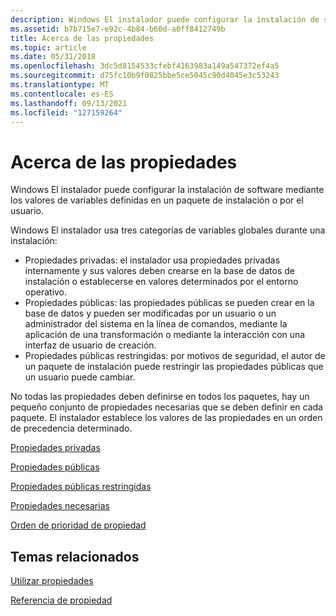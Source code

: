```yaml
---
description: Windows El instalador puede configurar la instalación de software mediante los valores de variables definidas en un paquete de instalación o por el usuario.
ms.assetid: b7b715e7-e92c-4b84-b60d-a0ff8412749b
title: Acerca de las propiedades
ms.topic: article
ms.date: 05/31/2018
ms.openlocfilehash: 3dc5d8154533cfebf4163983a149a547372ef4a5
ms.sourcegitcommit: d75fc10b9f0825bbe5ce5045c90d4045e3c53243
ms.translationtype: MT
ms.contentlocale: es-ES
ms.lasthandoff: 09/13/2021
ms.locfileid: "127159264"
---
```

# <a name="about-properties"></a>Acerca de las propiedades

Windows El instalador puede configurar la instalación de software mediante los valores de variables definidas en un paquete de instalación o por el usuario.

Windows El instalador usa tres categorías de variables globales durante una instalación:

-   Propiedades privadas: el instalador usa propiedades privadas internamente y sus valores deben crearse en la base de datos de instalación o establecerse en valores determinados por el entorno operativo.
-   Propiedades públicas: las propiedades públicas se pueden crear en la base de datos y pueden ser modificadas por un usuario o un administrador del sistema en la línea de comandos, mediante la aplicación de una transformación o mediante la interacción con una interfaz de usuario de creación.
-   Propiedades públicas restringidas: por motivos de seguridad, el autor de un paquete de instalación puede restringir las propiedades públicas que un usuario puede cambiar.

No todas las propiedades deben definirse en todos los paquetes, hay un pequeño conjunto de propiedades necesarias que se deben definir en cada paquete. El instalador establece los valores de las propiedades en un orden de precedencia determinado.

[Propiedades privadas](private-properties.md)

[Propiedades públicas](public-properties.md)

[Propiedades públicas restringidas](restricted-public-properties.md)

[Propiedades necesarias](required-properties.md)

[Orden de prioridad de propiedad](order-of-property-precedence.md)

## <a name="related-topics"></a>Temas relacionados

<dl> <dt>

[Utilizar propiedades](using-properties.md)
</dt> <dt>

[Referencia de propiedad](property-reference.md)
</dt> </dl>

 

 



